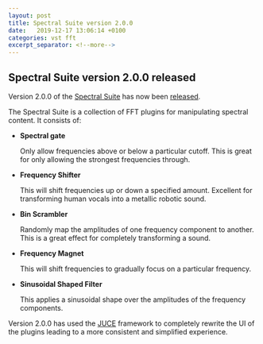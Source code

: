 ```yaml
---
layout: post
title: Spectral Suite version 2.0.0
date:   2019-12-17 13:06:14 +0100
categories: vst fft
excerpt_separator: <!--more-->
---
```


<section>
<h1>Spectral Suite version 2.0.0 released</h1>
<p>Version 2.0.0 of the <a href="/spectralsuite">Spectral Suite</a> has now been <a href="/media/SpectralSuite-latest.zip">released</a>.</p>
<!--more-->
<p>The Spectral Suite is a collection of FFT plugins for manipulating spectral content. It consists of: </p>

<ul>
<li><strong>Spectral gate</strong></li>
<p>Only allow frequencies above or below a particular cutoff. This is great for only allowing the strongest frequencies through.</p>
<li><strong>Frequency Shifter</strong></li>
<p>This will shift frequencies up or down a specified amount. Excellent for transforming human vocals into a metallic robotic sound.</p>
<li><strong>Bin Scrambler</strong></li>
<p>Randomly map the amplitudes of one frequency component to another. This is a great effect for completely transforming a sound.</p>
<li><strong>Frequency Magnet</strong></li>
<p>This will shift frequencies to gradually focus on a particular frequency.</p>
<li><strong>Sinusoidal Shaped Filter</strong></li>
<p>This applies a sinusoidal shape over the amplitudes of the frequency components.</p>
</ul>

<p>Version 2.0.0 has used the <a href="https://juce.com/">JUCE</a> framework to completely rewrite the UI of the plugins leading to a more consistent and simplified experience.</p>
 </section>
